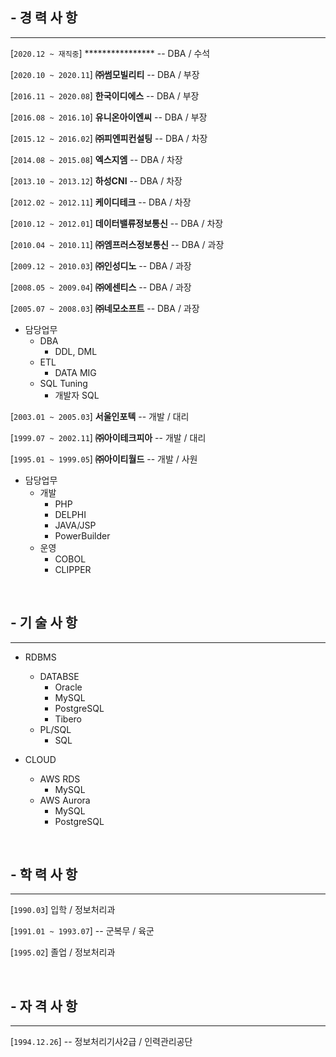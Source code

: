 ## - 경 력 사 항
- - -

[`2020.12 ~ 재직중`]        ****************
                        <!--**㈜STARLABS**-->           -- DBA / 수석

[`2020.10 ~ 2020.11`]       **㈜썸모빌리티**            -- DBA / 부장

[`2016.11 ~ 2020.08`]       **한국이디에스**            -- DBA / 부장

[`2016.08 ~ 2016.10`]       **유니온아이엔씨**          -- DBA / 부장

[`2015.12 ~ 2016.02`]       **㈜피엔피컨설팅**          -- DBA / 차장

[`2014.08 ~ 2015.08`]       **엑스지엠**                -- DBA / 차장

[`2013.10 ~ 2013.12`]       **하성CNI**                 -- DBA / 차장

[`2012.02 ~ 2012.11`]       **케이디테크**              -- DBA / 차장

[`2010.12 ~ 2012.01`]       **데이터밸류정보통신**      -- DBA / 차장

[`2010.04 ~ 2010.11`]       **㈜엠프러스정보통신**      -- DBA / 과장

[`2009.12 ~ 2010.03`]       **㈜인성디노**              -- DBA / 과장

[`2008.05 ~ 2009.04`]       **㈜에센티스**              -- DBA / 과장

[`2005.07 ~ 2008.03`]       **㈜네모소프트**            -- DBA / 과장

* 담당업무
  - DBA
    + DDL, DML
  - ETL
    + DATA MIG
  - SQL Tuning
    + 개발자 SQL

[`2003.01 ~ 2005.03`]       **서울인포텍**              -- 개발 / 대리

[`1999.07 ~ 2002.11`]       **㈜아이테크피아**          -- 개발 / 대리

[`1995.01 ~ 1999.05`]       **㈜아이티월드**            -- 개발 / 사원

* 담당업무
  - 개발
    + PHP
    + DELPHI
    + JAVA/JSP
    + PowerBuilder
  - 운영
    + COBOL
    + CLIPPER

<br>

## - 기 술 사 항
- - -

* RDBMS
  - DATABSE
    + Oracle
    + MySQL
    + PostgreSQL
    + Tibero
  - PL/SQL
    + SQL

* CLOUD
  - AWS RDS
    + MySQL
  - AWS Aurora
    + MySQL
    + PostgreSQL

<br>

## - 학 력 사 항
- - -

[`1990.03`]                 <!-- 한미전산원 -->입학 / 정보처리과

[`1991.01 ~ 1993.07`]       -- 군복무 / 육군

[`1995.02`]                 <!-- 한미전산원 -->졸업 / 정보처리과

<br>

## - 자 격 사 항
- - -

[`1994.12.26`]              -- 정보처리기사2급 / 인력관리공단
